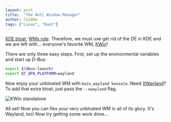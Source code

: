 ```yaml
---
layout: post
title:  "The Anti Window Manager"
author: Ta180m
tags: ["Linux", "Rant"]
---
```



[KDE bloat](/blog/2020/06/04/myth-bloat.html), [WMs rule](/blog/2020/12/26/why-wms-suck.html). Therefore, we must use get rid of the DE in KDE and we are left with... everyone's favorite WM, [KWin](https://userbase.kde.org/KWin)!

There are only three easy steps. First, set up the environmental variables and start up D-Bus:

```sh
export $(dbus-launch)
export QT_QPA_PLATFORM=wayland
```

Now enjoy your unbloated WM with `kwin_wayland konsole`. Need [XWayland](/blog/2020/04/21/wayland-is-a-scam.html)? To add that extra bloat, just pass the `--xwayland` flag.

![KWin standalone](/blog/assets/kwin-standalone.png)

All set! Now you can flex your very unbloated WM in all of its glory. It's Wayland, too! Now try getting some work done...
